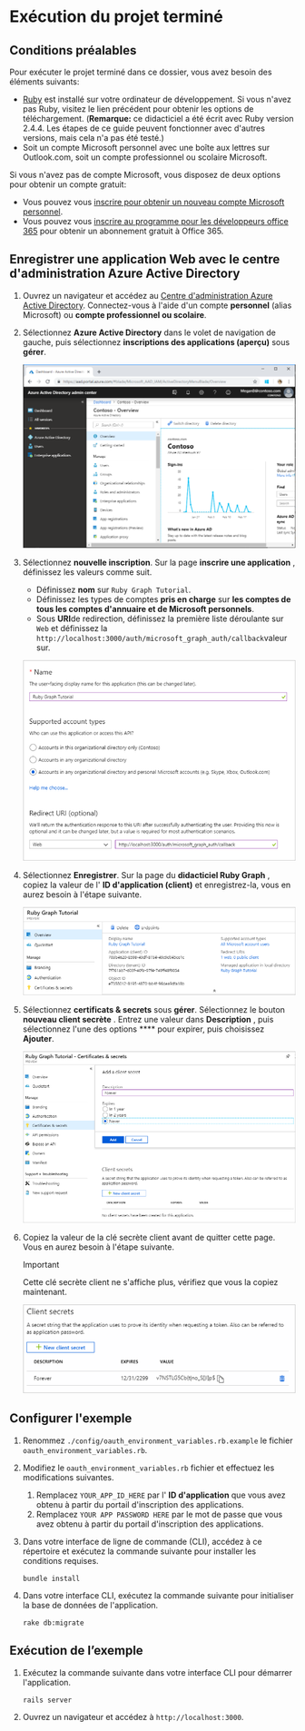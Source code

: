 # <a name="how-to-run-the-completed-project"></a>Exécution du projet terminé

## <a name="prerequisites"></a>Conditions préalables

Pour exécuter le projet terminé dans ce dossier, vous avez besoin des éléments suivants:

- [Ruby](https://www.ruby-lang.org/en/downloads/) est installé sur votre ordinateur de développement. Si vous n'avez pas Ruby, visitez le lien précédent pour obtenir les options de téléchargement. (**Remarque:** ce didacticiel a été écrit avec Ruby version 2.4.4. Les étapes de ce guide peuvent fonctionner avec d'autres versions, mais cela n'a pas été testé.)
- Soit un compte Microsoft personnel avec une boîte aux lettres sur Outlook.com, soit un compte professionnel ou scolaire Microsoft.

Si vous n'avez pas de compte Microsoft, vous disposez de deux options pour obtenir un compte gratuit:

- Vous pouvez vous [inscrire pour obtenir un nouveau compte Microsoft personnel](https://signup.live.com/signup?wa=wsignin1.0&rpsnv=12&ct=1454618383&rver=6.4.6456.0&wp=MBI_SSL_SHARED&wreply=https://mail.live.com/default.aspx&id=64855&cbcxt=mai&bk=1454618383&uiflavor=web&uaid=b213a65b4fdc484382b6622b3ecaa547&mkt=E-US&lc=1033&lic=1).
- Vous pouvez vous [inscrire au programme pour les développeurs office 365](https://developer.microsoft.com/office/dev-program) pour obtenir un abonnement gratuit à Office 365.

## <a name="register-a-web-application-with-the-azure-active-directory-admin-center"></a>Enregistrer une application Web avec le centre d'administration Azure Active Directory

1. Ouvrez un navigateur et accédez au [Centre d'administration Azure Active Directory](https://aad.portal.azure.com). Connectez-vous à l'aide d'un compte **personnel** (alias Microsoft) ou **compte professionnel ou scolaire**.

1. Sélectionnez **Azure Active Directory** dans le volet de navigation de gauche, puis sélectionnez **inscriptions des applications (aperçu)** sous **gérer**.

    ![Capture d'écran des inscriptions d'application ](/tutorial/images/aad-portal-app-registrations.png)

1. Sélectionnez **nouvelle inscription**. Sur la page **inscrire une application** , définissez les valeurs comme suit.

    - Définissez **nom** sur `Ruby Graph Tutorial`.
    - Définissez les types de comptes **pris en charge** sur **les comptes de tous les comptes d'annuaire et de Microsoft personnels**.
    - Sous **URI**de redirection, définissez la première liste déroulante sur `Web` et définissez la `http://localhost:3000/auth/microsoft_graph_auth/callback`valeur sur.

    ![Capture d'écran de la page inscrire une application](/tutorial/images/aad-register-an-app.png)

1. Sélectionnez **Enregistrer**. Sur la page du **didacticiel Ruby Graph** , copiez la valeur de l' **ID d'application (client)** et enregistrez-la, vous en aurez besoin à l'étape suivante.

    ![Capture d'écran de l'ID d'application de la nouvelle inscription de l'application](/tutorial/images/aad-application-id.png)

1. Sélectionnez **certificats & secrets** sous **gérer**. Sélectionnez le bouton **nouveau client secrète** . Entrez une valeur dans **Description** , puis sélectionnez l'une des options **** pour expirer, puis choisissez **Ajouter**.

    ![Capture d'écran de la boîte de dialogue Ajouter une clé secrète client](/tutorial/images/aad-new-client-secret.png)

1. Copiez la valeur de la clé secrète client avant de quitter cette page. Vous en aurez besoin à l'étape suivante.

    > [!IMPORTANT]
    > Cette clé secrète client ne s'affiche plus, vérifiez que vous la copiez maintenant.

    ![Capture d'écran de la clé secrète client récemment ajoutée](/tutorial/images/aad-copy-client-secret.png)

## <a name="configure-the-sample"></a>Configurer l'exemple

1. Renommez `./config/oauth_environment_variables.rb.example` le fichier `oauth_environment_variables.rb`.
1. Modifiez le `oauth_environment_variables.rb` fichier et effectuez les modifications suivantes.
    1. Remplacez `YOUR_APP_ID_HERE` par l' **ID d'application** que vous avez obtenu à partir du portail d'inscription des applications.
    1. Remplacez `YOUR APP PASSWORD HERE` par le mot de passe que vous avez obtenu à partir du portail d'inscription des applications.
1. Dans votre interface de ligne de commande (CLI), accédez à ce répertoire et exécutez la commande suivante pour installer les conditions requises.

    ```Shell
    bundle install
    ```

1. Dans votre interface CLI, exécutez la commande suivante pour initialiser la base de données de l'application.

    ```Shell
    rake db:migrate
    ```

## <a name="run-the-sample"></a>Exécution de l’exemple

1. Exécutez la commande suivante dans votre interface CLI pour démarrer l'application.

    ```Shell
    rails server
    ```

1. Ouvrez un navigateur et accédez à `http://localhost:3000`.
